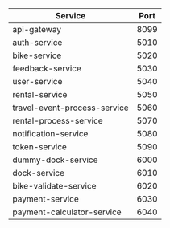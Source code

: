 
| Service | Port |
|--|--|
| api-gateway  | 8099 |
| auth-service | 5010 |
| bike-service | 5020 |
| feedback-service | 5030 |
| user-service | 5040 |
| rental-service | 5050 |
| travel-event-process-service | 5060 |
| rental-process-service | 5070 |
| notification-service | 5080 |
| token-service | 5090 |
| dummy-dock-service | 6000 |
| dock-service | 6010 |
| bike-validate-service | 6020 |
| payment-service | 6030 |
| payment-calculator-service | 6040 |